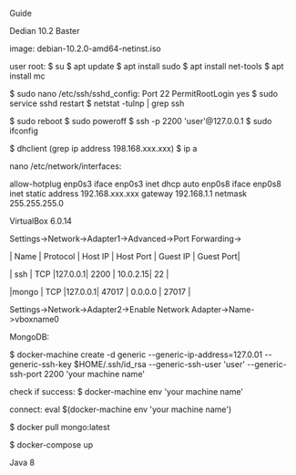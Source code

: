Guide

Dedian 10.2 Baster

image: debian-10.2.0-amd64-netinst.iso

user root:
$ su 
$ apt update
$ apt install sudo
$ apt install net-tools
$ apt install mc

$ sudo nano /etc/ssh/sshd_config: 
Port 22
PermitRootLogin yes
$ sudo service sshd restart
$ netstat -tulnp | grep ssh


$ sudo reboot
$ sudo poweroff
$ ssh -p 2200 'user'@127.0.0.1
$ sudo ifconfig

$ dhclient (grep ip address 198.168.xxx.xxx)
$ ip a

nano /etc/network/interfaces: 

allow-hotplug enp0s3
iface enp0s3 inet dhcp
auto enp0s8
iface enp0s8 inet static
address 192.168.xxx.xxx
gateway 192.168.1.1
netmask 255.255.255.0


VirtualBox 6.0.14

Settings->Network->Adapter1->Advanced->Port Forwarding->

| Name | Protocol | Host IP | Host Port | Guest IP | Guest Port|

| ssh  | TCP      |127.0.0.1| 2200      | 10.0.2.15| 22        |

|mongo | TCP      |127.0.0.1| 47017     | 0.0.0.0  | 27017     |


Settings->Network->Adapter2->Enable Network Adapter->Name->vboxname0


MongoDB:

$ docker-machine create -d generic --generic-ip-address=127.0.01 --generic-ssh-key $HOME/.ssh/id_rsa --generic-ssh-user 'user' --generic-ssh-port 2200 'your machine name'

check if success: $ docker-machine env 'your machine name'

connect: eval $(docker-machine env 'your machine name')

$ docker pull mongo:latest

$ docker-compose up


Java 8